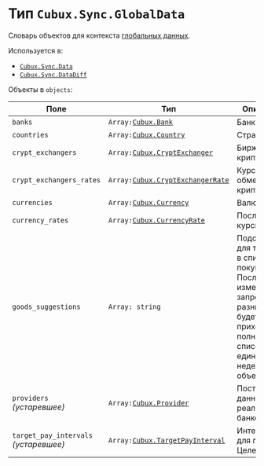 Тип `Cubux.Sync.GlobalData`
===========================

Словарь объектов для контекста [глобальных данных][context-global].

Используется в:

*   [`Cubux.Sync.Data`][Cubux.Sync.Data]
*   [`Cubux.Sync.DataDiff`][Cubux.Sync.DataDiff]

Объекты в `objects`:

Поле | Тип | Описание
---- | --- | --------
`banks`          | `Array:`[`Cubux.Bank`][Cubux.Bank] | Банки
`countries`      | `Array:`[`Cubux.Country`][Cubux.Country] | Страны
`crypt_exchangers` | `Array:`[`Cubux.CryptExchanger`][Cubux.CryptExchanger] | Биржи криптовалют
`crypt_exchangers_rates` | `Array:`[`Cubux.CryptExchangerRate`][Cubux.CryptExchangerRate] | Курсы обмена криптовалют
`currencies`     | `Array:`[`Cubux.Currency`][Cubux.Currency] | Валюты
`currency_rates` | `Array:`[`Cubux.CurrencyRate`][Cubux.CurrencyRate] | Последние курсы валют
`goods_suggestions` | `Array: string` | Подсказки для товаров в списках покупок. После изменений в запросе разницы будет приходить полный список, как единый неделимый объект
`providers` _(устаревшее)_ | `Array:`[`Cubux.Provider`][Cubux.Provider] | Поставщики данных реальных банков
`target_pay_intervals` _(устаревшее)_ | `Array:`[`Cubux.TargetPayInterval`][Cubux.TargetPayInterval] | Интервалы для повтора Целей


[context-global]: ../../sync/context/global.md
[Cubux.Bank]: ../global/bank.md
[Cubux.Country]: ../global/country.md
[Cubux.CryptExchanger]: ../global/crypt-exchanger.md
[Cubux.CryptExchangerRate]: ../global/crypt-exchanger-rate.md
[Cubux.Currency]: ../global/currency.md
[Cubux.CurrencyRate]: ../global/currency-rate.md
[Cubux.Provider]: ../global/provider.md
[Cubux.TargetPayInterval]: ../global/target-pay-interval.md
[Cubux.Sync.Data]: data.md
[Cubux.Sync.DataDiff]: data-diff.md
